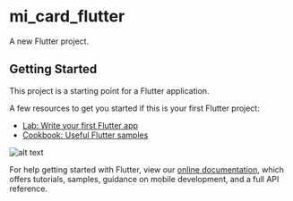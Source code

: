 # mi_card_flutter

A new Flutter project.

## Getting Started

This project is a starting point for a Flutter application.

A few resources to get you started if this is your first Flutter project:

- [Lab: Write your first Flutter app](https://flutter.dev/docs/get-started/codelab)
- [Cookbook: Useful Flutter samples](https://flutter.dev/docs/cookbook)

![alt text](https://i.ibb.co/mJbpSjS/Simulator-Screen-Shot-i-Phone-12-Pro-2020-11-21-at-18-54-50.png)

For help getting started with Flutter, view our
[online documentation](https://flutter.dev/docs), which offers tutorials,
samples, guidance on mobile development, and a full API reference.
